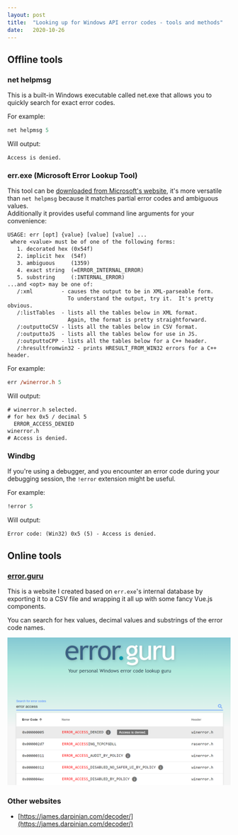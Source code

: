 ```yaml
---
layout: post
title:  "Looking up for Windows API error codes - tools and methods"
date:   2020-10-26
---
```


## Offline tools

### net helpmsg
This is a built-in Windows executable called net.exe that allows you to quickly search for exact error codes.

For example:
```ps
net helpmsg 5
```
Will output:
```
Access is denied.
```

### err.exe (Microsoft Error Lookup Tool)
This tool can be [downloaded from Microsoft's website][err], it's more versatile than `net helpmsg` because it matches partial error codes and ambiguous values.  
Additionally it provides useful command line arguments for your convenience:

```
USAGE: err [opt] {value} [value] [value] ...
 where <value> must be of one of the following forms:
   1. decorated hex (0x54f)
   2. implicit hex  (54f)
   3. ambiguous     (1359)
   4. exact string  (=ERROR_INTERNAL_ERROR)
   5. substring     (:INTERNAL_ERROR)
...and <opt> may be one of:
   /:xml         - causes the output to be in XML-parseable form.
                   To understand the output, try it.  It's pretty obvious.
   /:listTables  - lists all the tables below in XML format.
                   Again, the format is pretty straightforward.
   /:outputtoCSV - lists all the tables below in CSV format.
   /:outputtoJS  - lists all the tables below for use in JS.
   /:outputtoCPP - lists all the tables below for a C++ header.
   /:hresultfromwin32 - prints HRESULT_FROM_WIN32 errors for a C++ header.
```
For example:
```ps
err /winerror.h 5
```
Will output:
```
# winerror.h selected.
# for hex 0x5 / decimal 5
  ERROR_ACCESS_DENIED                                            winerror.h
# Access is denied.
```

### Windbg
If you're using a debugger, and you encounter an error code during your debugging session, the `!error` extension might be useful.

For example:
```ps
!error 5
```
Will output:
```
Error code: (Win32) 0x5 (5) - Access is denied.
```

## Online tools

### [error.guru](https://error.guru)

This is a website I created based on `err.exe`'s internal database by exporting it to a CSV file and wrapping it all up with some fancy Vue.js components.

You can search for hex values, decimal values and substrings of the error code names.

![](/images/2020-10-26-21-54-08.png)

### Other websites

* [https://james.darpinian.com/decoder/](https://james.darpinian.com/decoder/)


[err]: https://www.microsoft.com/en-us/download/details.aspx?id=100432